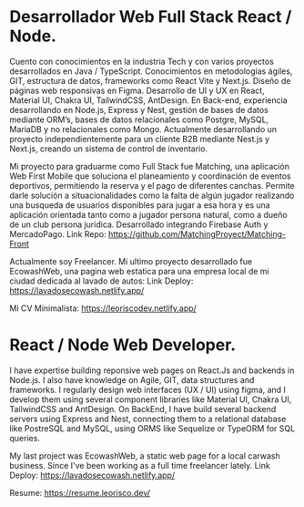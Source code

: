 # Desarrollador Web Full Stack React / Node. 

Cuento con conocimientos en la industria Tech y con varios proyectos desarrollados en Java / TypeScript. Conocimientos en metodologías ágiles, GIT, estructura de datos, frameworks como React Vite y Next.js. Diseño de páginas web responsivas en Figma. Desarrollo de UI y UX en React, Material UI, Chakra UI, TailwindCSS, AntDesign. En Back-end, experiencia desarrollando en Node.js, Express y Nest, gestión de bases de datos mediante ORM’s, bases de datos relacionales como Postgre, MySQL, MariaDB y no relacionales como Mongo. Actualmente desarrollando un proyecto independientemente para un cliente B2B mediante Nest.js y Next.js, creando un sistema de control de inventario. 

Mi proyecto  para graduarme como Full Stack fue Matching, una aplicación Web First Mobile que soluciona el planeamiento y coordinación de eventos deportivos, permitiendo la reserva y el pago de diferentes canchas. Permite darle solución a situacionalidades como la falta de algún jugador realizando una busqueda de usuarios disponibles para jugar a esa hora y es una aplicación orientada tanto como a jugador persona natural, como a dueño de un club persona jurídica. Desarrollado integrando Firebase Auth y MercadoPago.
Link Repo: https://github.com/MatchingProyect/Matching-Front

Actualmente soy Freelancer. Mi ultimo proyecto desarrollado fue EcowashWeb, una pagina web estatica para una empresa local de mi ciudad dedicada al lavado de autos: Link Deploy: https://lavadosecowash.netlify.app/

Mi CV Minimalista: https://leoriscodev.netlify.app/


# React / Node Web Developer.

I have expertise building reponsive web pages on React.Js and backends in Node.js. I also have knowledge on Agile, GIT, data structures and frameworks. I regularly design web interfaces (UX / UI) using figma, and I develop them using several component libraries like Material UI, Chakra UI, TailwindCSS and AntDesign. On BackEnd, I have build several backend servers using Express and Nest, connecting them to a relational database like PostreSQL and MySQL, using ORMS like Sequelize or TypeORM for SQL queries. 

My last project was EcowashWeb, a static web page for a local carwash business. Since I've been working as a full time freelancer lately. Link Deploy: https://lavadosecowash.netlify.app/

Resume: https://resume.leorisco.dev/

<!---
sadpisco/sadpisco is a ✨ special ✨ repository because its `README.md` (this file) appears on your GitHub profile.
You can click the Preview link to take a look at your changes.
--->
